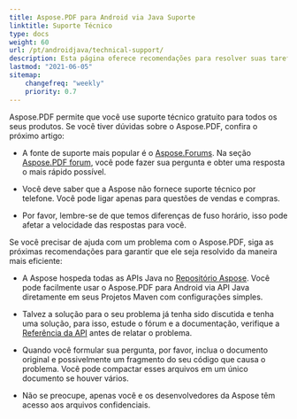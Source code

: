 ```yaml
---
title: Aspose.PDF para Android via Java Suporte
linktitle: Suporte Técnico
type: docs
weight: 60
url: /pt/androidjava/technical-support/
description: Esta página oferece recomendações para resolver suas tarefas de maneira rápida e com qualidade usando Aspose.PDF para Android via Java.
lastmod: "2021-06-05"
sitemap:
    changefreq: "weekly"
    priority: 0.7
---
```


Aspose.PDF permite que você use suporte técnico gratuito para todos os seus produtos. Se você tiver dúvidas sobre o Aspose.PDF, confira o próximo artigo:

- A fonte de suporte mais popular é o [Aspose.Forums](https://forum.aspose.com/). Na seção [Aspose.PDF forum](https://forum.aspose.com/c/pdf/10), você pode fazer sua pergunta e obter uma resposta o mais rápido possível.

- Você deve saber que a Aspose não fornece suporte técnico por telefone. Você pode ligar apenas para questões de vendas e compras.

- Por favor, lembre-se de que temos diferenças de fuso horário, isso pode afetar a velocidade das respostas para você.

Se você precisar de ajuda com um problema com o Aspose.PDF, siga as próximas recomendações para garantir que ele seja resolvido da maneira mais eficiente:

- A Aspose hospeda todas as APIs Java no [Repositório Aspose](https://repository.aspose.com/webapp/#/artifacts/browse/tree/General/repo/com/aspose/aspose-pdf). Você pode facilmente usar o Aspose.PDF para Android via API Java diretamente em seus Projetos Maven com configurações simples.

- Talvez a solução para o seu problema já tenha sido discutida e tenha uma solução, para isso, estude o fórum e a documentação, verifique a [Referência da API](https://reference.aspose.com/pdf/java) antes de relatar o problema.

- Quando você formular sua pergunta, por favor, inclua o documento original e possivelmente um fragmento do seu código que causa o problema. Você pode compactar esses arquivos em um único documento se houver vários.

- Não se preocupe, apenas você e os desenvolvedores da Aspose têm acesso aos arquivos confidenciais.